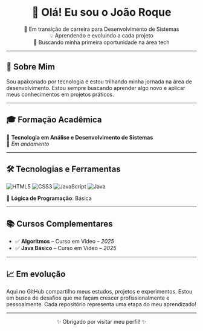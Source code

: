 <h1 align="center">👋 Olá! Eu sou o João Roque</h1>

<p align="center">
🎯 Em transição de carreira para Desenvolvimento de Sistemas <br>
💡 Aprendendo e evoluindo a cada projeto <br>
🚀 Buscando minha primeira oportunidade na área tech
</p>

---

## 🧠 Sobre Mim

Sou apaixonado por tecnologia e estou trilhando minha jornada na área de desenvolvimento. Estou sempre buscando aprender algo novo e aplicar meus conhecimentos em projetos práticos.

---

## 🎓 Formação Acadêmica

📘 **Tecnologia em Análise e Desenvolvimento de Sistemas**  
📍 *Em andamento*

---

## 🛠️ Tecnologias e Ferramentas

![HTML5](https://img.shields.io/badge/HTML5-E34F26?style=for-the-badge&logo=html5&logoColor=white)
![CSS3](https://img.shields.io/badge/CSS3-1572B6?style=for-the-badge&logo=css3&logoColor=white)
![JavaScript](https://img.shields.io/badge/JavaScript-F7DF1E?style=for-the-badge&logo=javascript&logoColor=black)
![Java](https://img.shields.io/badge/Java-ED8B00?style=for-the-badge&logo=java&logoColor=white)

🧩 **Lógica de Programação**: Básica

---

## 📚 Cursos Complementares

- ✅ **Algoritmos** – Curso em Vídeo – *2025*  
- ✅ **Java Básico** – Curso em Vídeo – *2025*

---

## 📈 Em evolução

Aqui no GitHub compartilho meus estudos, projetos e experimentos. Estou em busca de desafios que me façam crescer profissionalmente e pessoalmente. Cada repositório representa uma etapa do meu aprendizado!


---

<p align="center">✨ Obrigado por visitar meu perfil! ✨</p>
